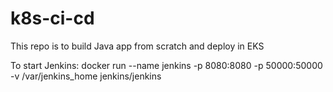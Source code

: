 # k8s-ci-cd
This repo is to build Java app from scratch and deploy in EKS

To start Jenkins:
docker run --name jenkins -p 8080:8080 -p 50000:50000 -v /var/jenkins_home jenkins/jenkins
